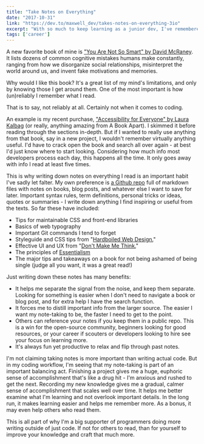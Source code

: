 ```yaml
---
title: "Take Notes on Everything"
date: "2017-10-31"
link: "https://dev.to/maxwell_dev/takes-notes-on-everything-3io"
excerpt: "With so much to keep learning as a junior dev, I've remembered not to trust my brain to hold onto all the new info."
tags: ['career']
---
```


A new favorite book of mine is ["You Are Not So Smart" by David McRaney](https://www.amazon.com/You-Are-Not-So-Smart/dp/1592407366). It lists dozens of common cognitive mistakes humans make constantly, ranging from how we disorganize social relationships, misinterpret the world around us, and invent fake motivations and memories.

Why would I like this book? It's a great list of my mind's limitations, and only by knowing those I get around them. One of the most important is how (un)reliably I remember what I read.

That is to say, not reliably at all. Certainly not when it comes to coding.

An example is my recent purchase, ["Accessibility for Everyone" by Laura Kalbag](https://abookapart.com/products/accessibility-for-everyone) (or really, anything amazing from A Book Apart). I skimmed it before reading through the sections in-depth. But if I wanted to really use anything from that book, say in a new project, I wouldn't remember virtually anything useful. I'd have to crack open the book and search all over again - at best I'd just know where to start looking. Considering how much info most developers process each day, this happens all the time. It only goes away with info I read at least five times.

This is why writing down notes on everything I read is an important habit I've sadly let falter. My own preference is [a Github repo](https://github.com/maxx1128/Webdev-Study-Notes) full of markdown files with notes on books, blog posts, and whatever else I want to save for later. Important syntax rules, term definitions, personal tricks or ideas, quotes or summaries - I write down anything I find inspiring or useful from the texts. So far these have included:

* Tips for maintainable CSS and front-end libraries
* Basics of web typography
* Important Git commands I tend to forget
* Styleguide and CSS tips from "[Hardboiled Web Design.](https://stuffandnonsense.co.uk/buy/hardboiledwebdesign)"
* Effective UI and UX from "[Don't Make Me Think.](https://www.amazon.com/Dont-Make-Think-Revisited-Usability/dp/0321965515)"
* The principles of [Essentialism](https://www.amazon.com/Essentialism-Disciplined-Pursuit-Greg-McKeown/dp/0804137382/ref=sr_1_1?s=books&ie=UTF8&qid=1509464782&sr=1-1&keywords=essentialism)
* The major tips and takeaways on a book for not being ashamed of being single (judge all you want, it was a great read!)

Just writing down these notes has many benefits:

* It helps me separate the signal from the noise, and keep them separate. Looking for something is easier when I don't need to navigate a book or blog post, and for extra help I have the search function.
* It forces me to distill important info from the larger source. The easier I want my note-taking to be, the faster I need to get to the point.
* Others can reference your notes if you keep them in a public repo. This is a win for the open-source community, beginners looking for good resources, or your career if scouters or developers looking to hire see your focus on learning more.
* It's always fun yet productive to relax and flip through past notes.

I'm not claiming taking notes is more important than writing actual code. But in my coding workflow, I'm seeing that my note-taking is part of an important balancing act. Finishing a project gives me a huge, euphoric sense of accomplishment that's like a drug hit - I'm anxious and rushed to get the next. Recording my new knowledge gives me a gradual, calmer sense of accomplishment that scales well over time. It helps me better examine what I'm learning and not overlook important details. In the long run, it makes learning easier and helps me remember more. As a bonus, it may even help others who read them.

This is all part of why I'm a big supporter of programmers doing more writing outside of just code. If not for others to read, than for yourself to improve your knowledge and craft that much more.
